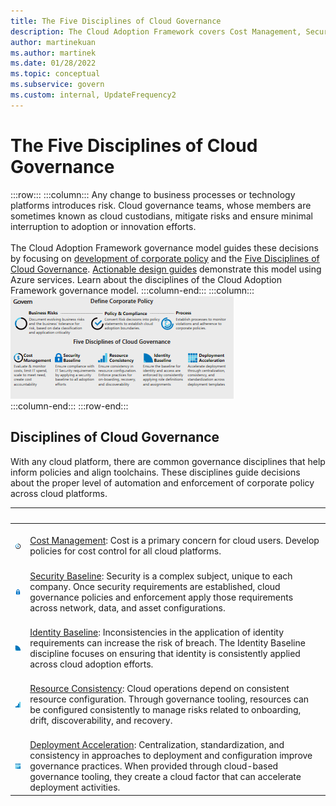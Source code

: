 ```yaml
---
title: The Five Disciplines of Cloud Governance
description: The Cloud Adoption Framework covers Cost Management, Security Baseline, Identity Baseline, Resource Consistency, and Deployment Acceleration disciplines.
author: martinekuan
ms.author: martinek
ms.date: 01/28/2022
ms.topic: conceptual
ms.subservice: govern
ms.custom: internal, UpdateFrequency2
---
```


# The Five Disciplines of Cloud Governance

<!-- docutune:casing "Disciplines of Cloud Governance" "Cost Management" "Security Baseline" "Identity Baseline" "Resource Consistency" "Deployment Acceleration" -->

:::row:::
    :::column:::
        Any change to business processes or technology platforms introduces risk. Cloud governance teams, whose members are sometimes known as cloud custodians, mitigate risks and ensure minimal interruption to adoption or innovation efforts. <br><br> The Cloud Adoption Framework governance model guides these decisions by focusing on [development of corporate policy](./corporate-policy.md) and the [Five Disciplines of Cloud Governance](#disciplines-of-cloud-governance). [Actionable design guides](./guides/index.md) demonstrate this model using Azure services. Learn about the disciplines of the Cloud Adoption Framework governance model.
    :::column-end:::
    :::column:::
        [![Diagram of the Cloud Adoption Framework governance model corporate policy and governance disciplines.](../_images/operational-transformation-govern-thumbnail.png)](../_images/operational-transformation-govern-large.png#lightbox) <br>
    :::column-end:::
:::row-end:::

## Disciplines of Cloud Governance

With any cloud platform, there are common governance disciplines that help inform policies and align toolchains. These disciplines guide decisions about the proper level of automation and enforcement of corporate policy across cloud platforms.

| <span title="Icon">&nbsp;</span> | <span title="Description">&nbsp;</span> |
|--|--|
| <br> ![Cost Management](../_images/govern/cost-management.png) | <br> [Cost Management](./cost-management/index.md): Cost is a primary concern for cloud users. Develop policies for cost control for all cloud platforms. |
| <br> ![Security Baseline](../_images/govern/security-baseline.png) | <br> [Security Baseline](./security-baseline/index.md): Security is a complex subject, unique to each company. Once security requirements are established, cloud governance policies and enforcement apply those requirements across network, data, and asset configurations.|
| <br> ![Identity Baseline](../_images/govern/identity-baseline.png) | <br> [Identity Baseline](./identity-baseline/index.md): Inconsistencies in the application of identity requirements can increase the risk of breach. The Identity Baseline discipline focuses on ensuring that identity is consistently applied across cloud adoption efforts. |
| <br> ![Resource Consistency](../_images/govern/resource-consistency.png) | <br> [Resource Consistency](./resource-consistency/index.md): Cloud operations depend on consistent resource configuration. Through governance tooling, resources can be configured consistently to manage risks related to onboarding, drift, discoverability, and recovery. |
| <br> ![Deployment Acceleration](../_images/govern/deployment-acceleration.png) | <br> [Deployment Acceleration](./deployment-acceleration/index.md): Centralization, standardization, and consistency in approaches to deployment and configuration improve governance practices. When provided through cloud-based governance tooling, they create a cloud factor that can accelerate deployment activities. |
